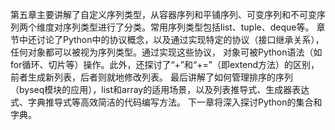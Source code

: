 第五章主要讲解了自定义序列类型，从容器序列和平铺序列、可变序列和不可变序列两个维度对序列类型进行了分类。常用序列类型包括list、tuple、deque等。
章节中还讨论了Python中的协议概念，以及通过实现特定的协议（接口继承关系），任何对象都可以被视为序列类型。通过实现这些协议，
对象可被Python语法（如for循环、切片等）操作。此外，还探讨了“+”和“+=”（即extend方法）的区别，前者生成新列表，后者则就地修改列表。
最后讲解了如何管理排序的序列（byseq模块的应用），list和array的适用场景，以及列表推导式、生成器表达式、字典推导式等高效简洁的代码编写方法。
下一章将深入探讨Python的集合和字典。